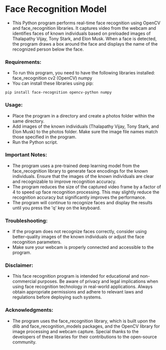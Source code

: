 # Face Recognition Model
- This Python program performs real-time face recognition using OpenCV and face_recognition libraries. It captures video from the webcam and identifies faces of known individuals based on preloaded images of Thalapathy Vijay, Tony Stark, and Elon Musk. When a face is detected, the program draws a box around the face and displays the name of the recognized person below the face.

### Requirements:
- To run this program, you need to have the following libraries installed:
face_recognition
cv2 (OpenCV)
numpy
- You can install these libraries using pip:
```
pip install face-recognition opencv-python numpy
```

### Usage:
- Place the program in a directory and create a photos folder within the same directory.
- Add images of the known individuals (Thalapathy Vijay, Tony Stark, and Elon Musk) to the photos folder. Make sure the image file names match those specified in the program.
- Run the Python script.
  
### Important Notes:
- The program uses a pre-trained deep learning model from the face_recognition library to generate face encodings for the known individuals. Ensure that the images of the known individuals are clear and recognizable to improve recognition accuracy.
- The program reduces the size of the captured video frame by a factor of 4 to speed up face recognition processing. This may slightly reduce the recognition accuracy but significantly improves the performance.
- The program will continue to recognize faces and display the results until you press the 'q' key on the keyboard.

### Troubleshooting:
- If the program does not recognize faces correctly, consider using better-quality images of the known individuals or adjust the face recognition parameters.
- Make sure your webcam is properly connected and accessible to the program.

### Disclaimer:
- This face recognition program is intended for educational and non-commercial purposes. Be aware of privacy and legal implications when using face recognition technology in real-world applications. Always obtain appropriate permissions and adhere to relevant laws and regulations before deploying such systems.

### Acknowledgments:
- The program uses the face_recognition library, which is built upon the dlib and face_recognition_models packages, and the OpenCV library for image processing and webcam capture. Special thanks to the developers of these libraries for their contributions to the open-source community.
